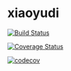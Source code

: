 # xiaoyudi 
[![Build Status](https://travis-ci.com/soloveshare/xiaoyudi.svg?branch=master)](https://travis-ci.com/soloveshare/xiaoyudi)

[![Coverage Status](https://coveralls.io/repos/github/soloveshare/xiaoyudi/badge.svg?branch=master)](https://coveralls.io/github/soloveshare/xiaoyudi?branch=master)

[![codecov](https://codecov.io/gh/soloveshare/xiaoyudi/branch/master/graph/badge.svg)](https://codecov.io/gh/soloveshare/xiaoyudi)


